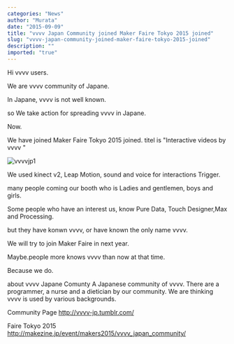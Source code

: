 ```yaml
---
categories: "News"
author: "Murata"
date: "2015-09-09"
title: "vvvv Japan Community joined Maker Faire Tokyo 2015 joined"
slug: "vvvv-japan-community-joined-maker-faire-tokyo-2015-joined"
description: ""
imported: "true"
---
```



Hi vvvv users.

We are vvvv community of Japane.

In Japane, vvvv is not well known.

so We take action for spreading vvvv in Japane.

Now.

We have joined  Maker Faire Tokyo 2015 joined.
titel is "Interactive videos by vvvv "

![vvvvjp1](vvvvjp1) 

We used kinect v2, Leap Motion, sound and voice for interactions Trigger.

many people coming our booth who is Ladies and gentlemen, boys and girls.

Some people who have an interest us, know Pure Data, Touch Designer,Max and Processing.

but they have konwn vvvv, or have known the only name vvvv.

We will try to join Maker Faire in next year.

Maybe.people more knows vvvv than now at that time.

Because we do.



about vvvv Japane Comunty
A Japanese community of vvvv. 
There are a programmer, a nurse and a dietician by our community.
We are thinking vvvv is used by various backgrounds.


Community Page
http://vvvv-jp.tumblr.com/

Faire Tokyo 2015
http://makezine.jp/event/makers2015/vvvv_japan_community/ 